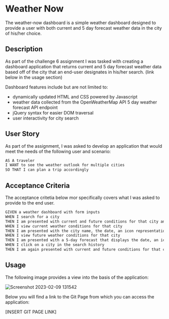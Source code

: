 # Weather Now
The weather-now dashboard is a simple weather dashboard designed to provide a user with both current and 5 day forecast weather data in the city of his/her choice.

## Description

As part of the challenge 6 assignment I was tasked with creating a dashboard application that returns current and 5 day forecast weather data based off of the city
that an end-user designates in his/her search. (link below in the usage section) 

Dashboard features include but are not limited to:

 - dynamically updated HTML and CSS powered by Javascript
 - weather data collected from the OpenWeatherMap API 5 day weather forecast API endpoint
 - jQuery syntax for easier DOM traversal
 - user interactivity for city search

## User Story

As part of the assignment, I was asked to develop an application that would meet the needs of the following user and scenario:

```md
AS A traveler
I WANT to see the weather outlook for multiple cities
SO THAT I can plan a trip accordingly
```

## Acceptance Criteria

The acceptance critetia below mor specifically covers what I was asked to provide to the end user.

```md
GIVEN a weather dashboard with form inputs
WHEN I search for a city
THEN I am presented with current and future conditions for that city and that city is added to the search history
WHEN I view current weather conditions for that city
THEN I am presented with the city name, the date, an icon representation of weather conditions, the temperature, the humidity, and the the wind speed
WHEN I view future weather conditions for that city
THEN I am presented with a 5-day forecast that displays the date, an icon representation of weather conditions, the temperature, the wind speed, and the humidity
WHEN I click on a city in the search history
THEN I am again presented with current and future conditions for that city
```

## Usage

The following image provides a view into the basis of the application:

![Screenshot 2023-02-09 131542](https://user-images.githubusercontent.com/101428715/217902490-71021cf3-c3b6-4230-b48c-73b2601f1aed.jpg)

Below you will find a link to the Git Page from which you can access the application:

[INSERT GIT PAGE LINK]

